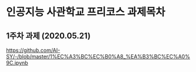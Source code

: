 # 인공지능 사관학교 프리코스 과제목차

## 1주차 과제 (2020.05.21)
https://github.com/AI-SY/-/blob/master/1%EC%A3%BC%EC%B0%A8_%EA%B3%BC%EC%A0%9C.ipynb
